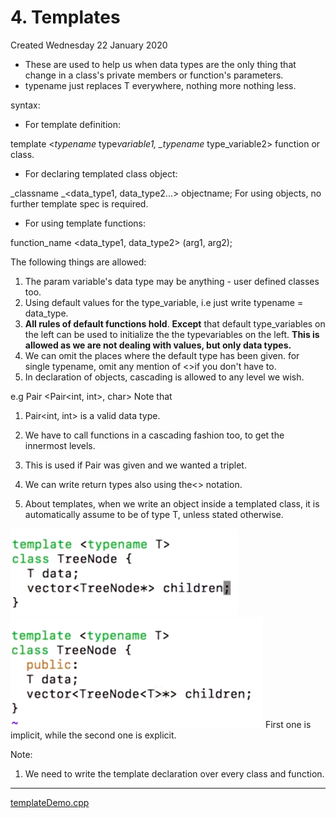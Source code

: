 # 4. Templates

Created Wednesday 22 January 2020

- These are used to help us when data types are the only thing that change in a class's private members or function's parameters.
- typename just replaces T everywhere, nothing more nothing less.

syntax:

- For template definition:

template <_typename_ type*variable1, \_typename* type_variable2>
function or class.

- For declaring templated class object:

_classname _<data_type1, data_type2...> objectname;
For using objects, no further template spec is required.

- For using template functions:

function_name <data_type1, data_type2> (arg1, arg2);

The following things are allowed:

1. The param variable's data type may be anything - user defined classes too.
2. Using default values for the type_variable, i.e just write typename = data_type.
3. **All rules of default functions hold**. **Except** that default type_variables on the left can be used to initialize the the typevariables on the left. **This is allowed as we are not dealing with values, but only data types.**
4. We can omit the places where the default type has been given. for single typename, omit any mention of <>if you don't have to.
5. In declaration of objects, cascading is allowed to any level we wish.

e.g Pair <Pair<int, int>, char>
Note that

1. Pair<int, int> is a valid data type.
2. We have to call functions in a cascading fashion too, to get the innermost levels.
3. This is used if Pair was given and we wanted a triplet.

4. We can write return types also using the<> notation.
5. About templates, when we write an object inside a templated class, it is automatically assume to be of type T, unless stated otherwise.

![](/assets/4._Templates-image-1.png)![](/assets/4._Templates-image-2.png)
First one is implicit, while the second one is explicit.

Note:

1. We need to write the template declaration over every class and function.

---

[templateDemo.cpp](4._Templates/templateDemo.cpp)
